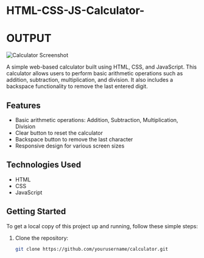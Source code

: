 # HTML-CSS-JS-Calculator-

# OUTPUT

![Calculator Screenshot](screenshot/calculator.jpg)

A simple web-based calculator built using HTML, CSS, and JavaScript. This calculator allows users to perform basic arithmetic operations such as addition, subtraction, multiplication, and division. It also includes a backspace functionality to remove the last entered digit.

## Features

- Basic arithmetic operations: Addition, Subtraction, Multiplication, Division
- Clear button to reset the calculator
- Backspace button to remove the last character
- Responsive design for various screen sizes

## Technologies Used

- HTML
- CSS
- JavaScript

## Getting Started

To get a local copy of this project up and running, follow these simple steps:

1. Clone the repository:
   ```bash
   git clone https://github.com/yourusername/calculator.git
